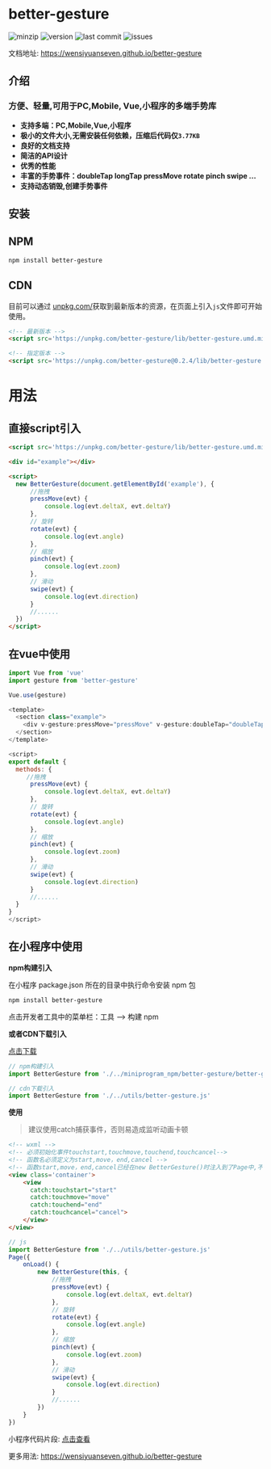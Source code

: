 # better-gesture

 ![minzip](https://img.shields.io/bundlephobia/minzip/better-gesture) ![version](https://img.shields.io/github/package-json/v/wensiyuanseven/better-gesture) ![last commit](https://img.shields.io/github/last-commit/wensiyuanseven/better-gesture)  ![issues](https://img.shields.io/github/issues/wensiyuanseven/better-gesture)

 文档地址: <https://wensiyuanseven.github.io/better-gesture>

## 介绍

### 方便、轻量,可用于PC,Mobile, Vue,小程序的多端手势库

- **支持多端：PC,Mobile,Vue,小程序**
- **极小的文件大小,无需安装任何依赖，压缩后代码仅`3.77KB`**
- **良好的文档支持**
- **简洁的API设计**
- **优秀的性能**
- **丰富的手势事件：doubleTap longTap pressMove rotate pinch swipe ...**
- **支持动态销毁,创建手势事件**

## 安装

## NPM

``` sh
npm install better-gesture
```

## CDN

目前可以通过 [unpkg.com/](https://unpkg.com/)获取到最新版本的资源，在页面上引入`js`文件即可开始使用。

``` html
<!-- 最新版本 -->
<script src='https://unpkg.com/better-gesture/lib/better-gesture.umd.min.js'></script>

<!-- 指定版本 -->
<script src='https://unpkg.com/better-gesture@0.2.4/lib/better-gesture.umd.min.js'></script>
```

# 用法

## 直接script引入

``` html
<script src='https://unpkg.com/better-gesture/lib/better-gesture.umd.min.js'></script>
```

``` html
<div id="example"></div>

<script>
  new BetterGesture(document.getElementById('example'), {
      //拖拽
      pressMove(evt) {
          console.log(evt.deltaX, evt.deltaY)
      },
      // 旋转
      rotate(evt) {
          console.log(evt.angle)
      },
      // 缩放
      pinch(evt) {
          console.log(evt.zoom)
      },
      // 滑动
      swipe(evt) {
          console.log(evt.direction)
      }
      //......
  })
</script>
```

## 在vue中使用

```js
import Vue from 'vue'
import gesture from 'better-gesture'

Vue.use(gesture)
```

```js
<template>
  <section class="example">
    <div v-gesture:pressMove="pressMove" v-gesture:doubleTap="doubleTap"> </div>
  </section>
</template>

<script>
export default {
  methods: {
     //拖拽
      pressMove(evt) {
          console.log(evt.deltaX, evt.deltaY)
      },
      // 旋转
      rotate(evt) {
          console.log(evt.angle)
      },
      // 缩放
      pinch(evt) {
          console.log(evt.zoom)
      },
      // 滑动
      swipe(evt) {
          console.log(evt.direction)
      }
      //......
  }
}
</script>

```

## 在小程序中使用

**npm构建引入**

在小程序 package.json 所在的目录中执行命令安装 npm 包

 ``` sh
npm install better-gesture
```
>
点击开发者工具中的菜单栏：工具 --> 构建 npm

**或者CDN下载引入**

[点击下载](https://unpkg.com/better-gesture/lib/better-gesture.umd.min.js)

```js
// npm构建引入
import BetterGesture from './../miniprogram_npm/better-gesture/better-gesture.umd.min.js'

// cdn下载引入
import BetterGesture from './../utils/better-gesture.js'
```

**使用**

> 建议使用catch捕获事件，否则易造成监听动画卡顿

``` html
<!-- wxml -->
<!-- 必须初始化事件touchstart,touchmove,touchend,touchcancel-->
<!-- 函数名必须定义为start,move，end,cancel -->
<!-- 函数start,move，end,cancel已经在new BetterGesture()时注入到了Page中,不需要在Page中再次定义-->
<view class='container'>
    <view
      catch:touchstart="start"
      catch:touchmove="move"
      catch:touchend="end"
      catch:touchcancel="cancel">
    </view>
</view>
```

```js
// js
import BetterGesture from './../utils/better-gesture.js'
Page({
    onLoad() {
        new BetterGesture(this, {
            //拖拽
            pressMove(evt) {
                console.log(evt.deltaX, evt.deltaY)
            },
            // 旋转
            rotate(evt) {
                console.log(evt.angle)
            },
            // 缩放
            pinch(evt) {
                console.log(evt.zoom)
            },
            // 滑动
            swipe(evt) {
                console.log(evt.direction)
            }
            //......
        })
    }
})
```

 小程序代码片段: [点击查看](https://developers.weixin.qq.com/s/vAQ2mRmd7wj9)

 更多用法: <https://wensiyuanseven.github.io/better-gesture>
